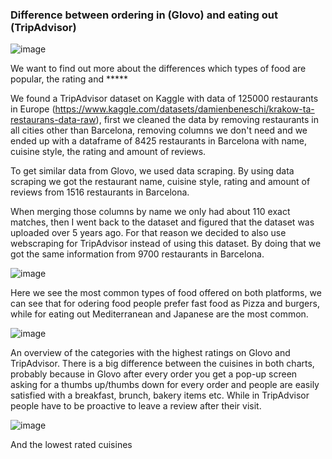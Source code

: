 ### Difference between ordering in (Glovo) and eating out (TripAdvisor)

![image](https://user-images.githubusercontent.com/121023453/216971838-8f1c6669-f68d-4f91-95a3-8d3295ca4836.png)

We want to find out more about the differences which types of food are popular, the rating and *****

We found a TripAdvisor dataset on Kaggle with data of 125000 restaurants in Europe (https://www.kaggle.com/datasets/damienbeneschi/krakow-ta-restaurans-data-raw), first we cleaned the data by removing restaurants in all cities other than Barcelona, removing columns we don't need and we ended up with a dataframe of 8425 restaurants in Barcelona with name, cuisine style, the rating and amount of reviews. 

To get similar data from Glovo, we used data scraping. By using data scraping we got the restaurant name, cuisine style, rating and amount of reviews from 1516 restaurants in Barcelona.

When merging those columns by name we only had about 110 exact matches, then I went back to the dataset and figured that the dataset was uploaded over 5 years ago. For that reason we decided to also use webscraping for TripAdvisor instead of using this dataset. By doing that we got the same information from 9700 restaurants in Barcelona.


![image](https://user-images.githubusercontent.com/121023453/216971245-16de2863-253f-4a7a-bc55-8b3d9c4fda98.png)


Here we see the most common types of food offered on both platforms, we can see that for odering food people prefer fast food as Pizza and burgers, while for eating out Mediterranean and Japanese are the most common. 


![image](https://user-images.githubusercontent.com/121023453/216972268-fe337714-e638-41d1-bfb5-b30b0888f020.png)


An overview of the categories with the highest ratings on Glovo and TripAdvisor. There is a big difference between the cuisines in both charts, probably because in Glovo after every order you get a pop-up screen asking for a thumbs up/thumbs down for every order and people are easily satisfied with a breakfast, brunch, bakery items etc. While in TripAdvisor people have to be proactive to leave a review after their visit. 


![image](https://user-images.githubusercontent.com/121023453/216974285-4532cfc5-186a-4d73-aeb2-4a4c907d33ed.png)

And the lowest rated cuisines
